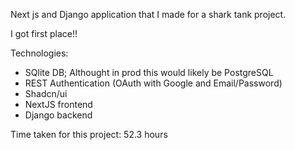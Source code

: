 Next js and Django application that I made for a shark tank project.

I got first place!!

Technologies:
* SQlite DB; Althought in prod this would likely be PostgreSQL
* REST Authentication (OAuth with Google and Email/Password)
* Shadcn/ui
* NextJS frontend
* Django backend

Time taken for this project: 52.3 hours 

